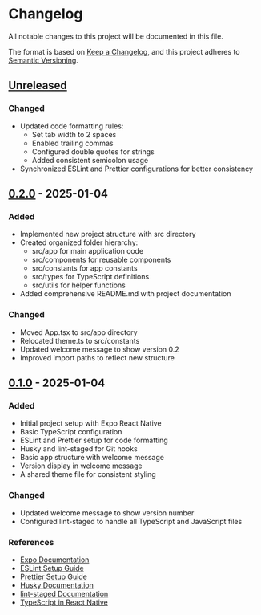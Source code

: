 # Changelog

All notable changes to this project will be documented in this file.

The format is based on [Keep a Changelog](https://keepachangelog.com/en/1.0.0/),
and this project adheres to [Semantic Versioning](https://semver.org/spec/v2.0.0.html).

## [Unreleased]

### Changed

- Updated code formatting rules:
  - Set tab width to 2 spaces
  - Enabled trailing commas
  - Configured double quotes for strings
  - Added consistent semicolon usage
- Synchronized ESLint and Prettier configurations for better consistency

## [0.2.0] - 2025-01-04

### Added
- Implemented new project structure with src directory
- Created organized folder hierarchy:
  - src/app for main application code
  - src/components for reusable components
  - src/constants for app constants
  - src/types for TypeScript definitions
  - src/utils for helper functions
- Added comprehensive README.md with project documentation

### Changed
- Moved App.tsx to src/app directory
- Relocated theme.ts to src/constants
- Updated welcome message to show version 0.2
- Improved import paths to reflect new structure

## [0.1.0] - 2025-01-04

### Added
- Initial project setup with Expo React Native
- Basic TypeScript configuration
- ESLint and Prettier setup for code formatting
- Husky and lint-staged for Git hooks
- Basic app structure with welcome message
- Version display in welcome message
- A shared theme file for consistent styling

### Changed
- Updated welcome message to show version number
- Configured lint-staged to handle all TypeScript and JavaScript files

### References

- [Expo Documentation](https://docs.expo.dev/)
- [ESLint Setup Guide](https://docs.expo.dev/guides/using-eslint/)
- [Prettier Setup Guide](https://prettier.io/docs/en/install)
- [Husky Documentation](https://typicode.github.io/husky/)
- [lint-staged Documentation](https://github.com/okonet/lint-staged)
- [TypeScript in React Native](https://reactnative.dev/docs/typescript)

[Unreleased]: https://github.com/username/tech-quiz/compare/v0.2.0...HEAD
[0.2.0]: https://github.com/username/tech-quiz/compare/v0.1.0...v0.2.0
[0.1.0]: https://github.com/username/tech-quiz/releases/tag/v0.1.0
